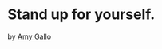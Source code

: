 # Stand up for yourself.
by [Amy Gallo](https://hbsp.harvard.edu/search?action=&author=Amy%20Gallo)
